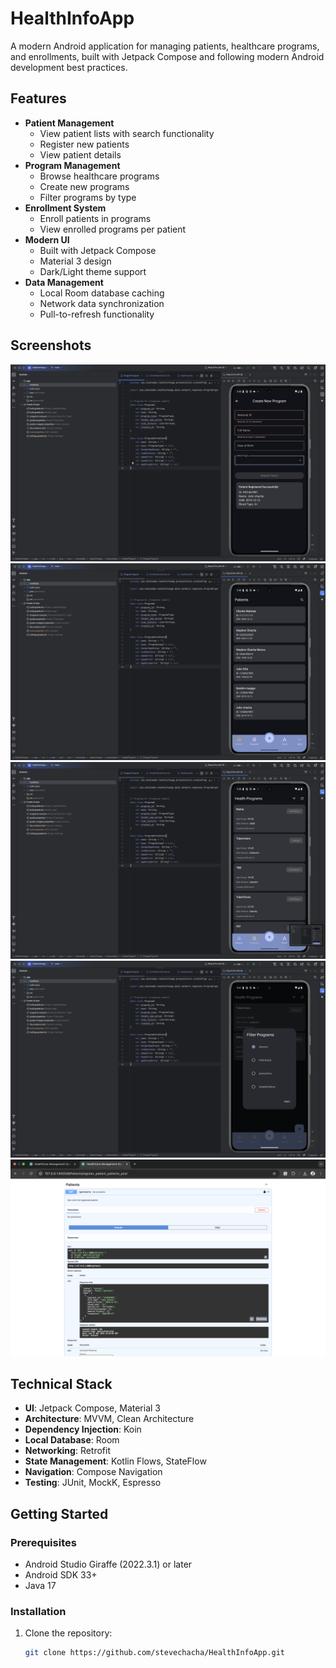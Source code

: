 
# HealthInfoApp


A modern Android application for managing patients, healthcare programs, and enrollments, built with Jetpack Compose and following modern Android development best practices.

## Features

- **Patient Management**
    - View patient lists with search functionality
    - Register new patients
    - View patient details
- **Program Management**
    - Browse healthcare programs
    - Create new programs
    - Filter programs by type
- **Enrollment System**
    - Enroll patients in programs
    - View enrolled programs per patient
- **Modern UI**
    - Built with Jetpack Compose
    - Material 3 design
    - Dark/Light theme support
- **Data Management**
    - Local Room database caching
    - Network data synchronization
    - Pull-to-refresh functionality

## Screenshots

![Screenshot 2025-04-27 at 17.40.32.png](Scrrenshot/Screenshot%202025-04-27%20at%2017.40.32.png)
![Screenshot 2025-04-27 at 17.40.51.png](Scrrenshot/Screenshot%202025-04-27%20at%2017.40.51.png)
![Screenshot 2025-04-27 at 17.40.54.png](Scrrenshot/Screenshot%202025-04-27%20at%2017.40.54.png)
![Screenshot 2025-04-27 at 17.41.06.png](Scrrenshot/Screenshot%202025-04-27%20at%2017.41.06.png)
![Screenshot 2025-04-27 at 17.41.46.png](Scrrenshot/Screenshot%202025-04-27%20at%2017.41.46.png)


## Technical Stack

- **UI**: Jetpack Compose, Material 3
- **Architecture**: MVVM, Clean Architecture
- **Dependency Injection**: Koin
- **Local Database**: Room
- **Networking**: Retrofit
- **State Management**: Kotlin Flows, StateFlow
- **Navigation**: Compose Navigation
- **Testing**: JUnit, MockK, Espresso

## Getting Started

### Prerequisites

- Android Studio Giraffe (2022.3.1) or later
- Android SDK 33+
- Java 17

### Installation

1. Clone the repository:
   ```bash
   git clone https://github.com/stevechacha/HealthInfoApp.git


